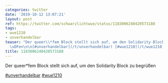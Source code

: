 ```yaml
---
categories: twitter
date: '2019-10-12 13:07:21'
layout: post
ref: https://twitter.com/schwarzlichtwue/status/1183006240420573188
tags:
- wue1210
- unverhandelbar
teaser: "Der queer\\*fem Block stellt sich auf, um den Solidarity Block zu begr\xFC\
  \xDFen\n\n[#unverhandelbar](/t/unverhandelbar) [#wue1210](/t/wue1210)"
title: 1183006240420573188
---
```

Der queer\*fem Block stellt sich auf, um den Solidarity Block zu begrüßen

[#unverhandelbar](/t/unverhandelbar) [#wue1210](/t/wue1210)